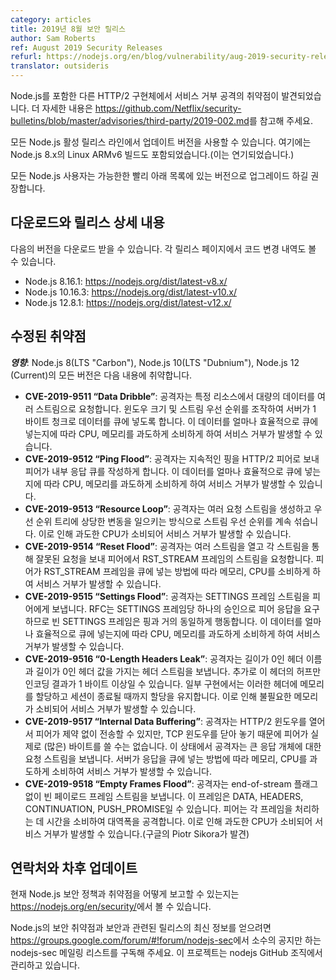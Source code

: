 ```yaml
---
category: articles
title: 2019년 8월 보안 릴리스
author: Sam Roberts
ref: August 2019 Security Releases
refurl: https://nodejs.org/en/blog/vulnerability/aug-2019-security-releases
translator: outsideris
---
```


<!--
Node.js, as well as many other implementations of HTTP/2, have been found
vulnerable to Denial of Service attacks. See
https://github.com/Netflix/security-bulletins/blob/master/advisories/third-party/2019-002.md
for more information.

Updates are now available for all active Node.js release lines, including Linux
ARMv6 builds for Node.js 8.x (which had been delayed).

We recommend that all Node.js users upgrade to a version listed below as soon
as possible.
-->

Node.js를 포함한 다른 HTTP/2 구현체에서 서비스 거부 공격의 취약점이 발견되었습니다. 더 자세한 내용은 <https://github.com/Netflix/security-bulletins/blob/master/advisories/third-party/2019-002.md>를 참고해 주세요.

모든 Node.js 활성 릴리스 라인에서 업데이트 버전을 사용할 수 있습니다. 여기에는 Node.js 8.x의 Linux ARMv6 빌드도 포함되었습니다.(이는 연기되었습니다.)

모든 Node.js 사용자는 가능한한 빨리 아래 목록에 있는 버전으로 업그레이드 하길 권장합니다.

<!--
## Downloads & release details

Downloads are available for the following versions. Details of code changes can
also be found on each release page.

* Node.js 8.16.1: https://nodejs.org/dist/latest-v8.x/
* Node.js 10.16.3: https://nodejs.org/dist/latest-v10.x/
* Node.js 12.8.1: https://nodejs.org/dist/latest-v12.x/
-->

## 다운로드와 릴리스 상세 내용

다음의 버전을 다운로드 받을 수 있습니다. 각 릴리스 페이지에서 코드 변경 내역도 볼 수 있습니다.

* Node.js 8.16.1: <https://nodejs.org/dist/latest-v8.x/>
* Node.js 10.16.3: <https://nodejs.org/dist/latest-v10.x/>
* Node.js 12.8.1: <https://nodejs.org/dist/latest-v12.x/>

<!--
## Vulnerabilities Fixed

***Impact***: All versions of Node.js 8 (LTS "Carbon"), Node.js 10 (LTS "Dubnium"), and Node.js 12 (Current) are vulnerable to the following:

* __CVE-2019-9511 “Data Dribble”__: The attacker requests a large amount of
  data from a specified resource over multiple streams. They manipulate window
  size and stream priority to force the server to queue the data in 1-byte
  chunks. Depending on how efficiently this data is queued, this can consume
  excess CPU, memory, or both, potentially leading to a denial of service.
* __CVE-2019-9512 “Ping Flood”__: The attacker sends continual pings to an
  HTTP/2 peer, causing the peer to build an internal queue of responses.
  Depending on how efficiently this data is queued, this can consume excess
  CPU, memory, or both, potentially leading to a denial of service.
* __CVE-2019-9513 “Resource Loop”__: The attacker creates multiple request
  streams and continually shuffles the priority of the streams in a way that
  causes substantial churn to the priority tree. This can consume excess CPU,
  potentially leading to a denial of service.
* __CVE-2019-9514 “Reset Flood”__: The attacker opens a number of streams and
  sends an invalid request over each stream that should solicit a stream of
  RST\_STREAM frames from the peer. Depending on how the peer queues the
  RST\_STREAM frames, this can consume excess memory, CPU, or both, potentially
  leading to a denial of service.
* __CVE-2019-9515 “Settings Flood”__: The attacker sends a stream of SETTINGS
  frames to the peer. Since the RFC requires that the peer reply with one
  acknowledgement per SETTINGS frame, an empty SETTINGS frame is almost
  equivalent in behavior to a ping. Depending on how efficiently this data is
  queued, this can consume excess CPU, memory, or both, potentially leading to
  a denial of service.
* __CVE-2019-9516 “0-Length Headers Leak”__: The attacker sends a stream of
  headers with a 0-length header name and 0-length header value, optionally
  Huffman encoded into 1-byte or greater headers. Some implementations allocate
  memory for these headers and keep the allocation alive until the session
  dies. This can consume excess memory, potentially leading to a denial of
  service.
* __CVE-2019-9517 “Internal Data Buffering”__: The attacker opens the HTTP/2
  window so the peer can send without constraint; however, they leave the TCP
  window closed so the peer cannot actually write (many of) the bytes on the
  wire. The attacker then sends a stream of requests for a large response
  object. Depending on how the servers queue the responses, this can consume
  excess memory, CPU, or both, potentially leading to a denial of service.
* __CVE-2019-9518 “Empty Frames Flood”__: The attacker sends a stream of frames
  with an empty payload and without the end-of-stream flag. These frames can be
  DATA, HEADERS, CONTINUATION and/or PUSH\_PROMISE. The peer spends time
  processing each frame disproportionate to attack bandwidth. This can consume
  excess CPU, potentially leading to a denial of service. (Discovered by Piotr
  Sikora of Google)
-->

## 수정된 취약점

***영향***: Node.js 8(LTS "Carbon"), Node.js 10(LTS "Dubnium"), Node.js 12 (Current)의 모든 버전은 다음 내용에 취약합니다.

* __CVE-2019-9511 “Data Dribble”__: 공격자는 특정 리소스에서 대량의 데이터를 여러 스트림으로 요청합니다. 윈도우 크기 및 스트림 우선 순위를 조작하여 서버가 1 바이트 청크로 데이터를 큐에 넣도록 합니다. 이 데이터를 얼마나 효율적으로 큐에 넣는지에 따라 CPU, 메모리를 과도하게 소비하게 하여 서비스 거부가 발생할 수 있습니다.
* __CVE-2019-9512 “Ping Flood”__: 공격자는 지속적인 핑을 HTTP/2 피어로 보내 피어가 내부 응답 큐를 작성하게 합니다. 이 데이터를 얼마나 효율적으로 큐에 넣는지에 따라 CPU, 메모리를 과도하게 소비하게 하여 서비스 거부가 발생할 수 있습니다.
* __CVE-2019-9513 “Resource Loop”__: 공격자는 여러 요청 스트림을 생성하고 우선 순위 트리에 상당한 변동을 일으키는 방식으로 스트림 우선 순위를 계속 섞습니다. 이로 인해 과도한 CPU가 소비되어 서비스 거부가 발생할 수 있습니다.
* __CVE-2019-9514 “Reset Flood”__: 공격자는 여러 스트림을 열고 각 스트림을 통해 잘못된 요청을 보내 피어에서 RST_STREAM 프레임의 스트림을 요청합니다. 피어가 RST_STREAM 프레임을 큐에 넣는 방법에 따라 메모리, CPU를 소비하게 하여 서비스 거부가 발생할 수 있습니다.
* __CVE-2019-9515 “Settings Flood”__: 공격자는 SETTINGS 프레임 스트림을 피어에게 보냅니다. RFC는 SETTINGS 프레임당 하나의 승인으로 피어 응답을 요구하므로 빈 SETTINGS 프레임은 핑과 거의 동일하게 행동합니다. 이 데이터를 얼마나 효율적으로 큐에 넣는지에 따라 CPU, 메모리를 과도하게 소비하게 하여 서비스 거부가 발생할 수 있습니다.
* __CVE-2019-9516 “0-Length Headers Leak”__: 공격자는 길이가 0인 헤더 이름과 길이가 0인 헤더 값을 가지는 헤더 스트림을 보냅니다. 추가로 이 헤더의 허프만 인코딩 결과가 1 바이트 이상일 수 있습니다. 일부 구현에서는 이러한 헤더에 메모리를 할당하고 세션이 종료될 때까지 할당을 유지합니다. 이로 인해 불필요한 메모리가 소비되어 서비스 거부가 발생할 수 있습니다.
* __CVE-2019-9517 “Internal Data Buffering”__: 공격자는 HTTP/2 윈도우를 열어서 피어가 제약 없이 전송할 수 있지만, TCP 윈도우를 닫아 놓기 때문에 피어가 실제로 (많은) 바이트를 쓸 수는 없습니다. 이 상태에서 공격자는 큰 응답 개체에 대한 요청 스트림을 보냅니다. 서버가 응답을 큐에 넣는 방법에 따라 메모리, CPU를 과도하게 소비하여 서비스 거부가 발생할 수 있습니다.
* __CVE-2019-9518 “Empty Frames Flood”__: 공격자는 end-of-stream 플래그 없이 빈 페이로드 프레임 스트림을 보냅니다. 이 프레임은 DATA, HEADERS, CONTINUATION, PUSH_PROMISE일 수 있습니다. 피어는 각 프레임을 처리하는 데 시간을 소비하여 대역폭을 공격합니다. 이로 인해 과도한 CPU가 소비되어 서비스 거부가 발생할 수 있습니다.(구글의 Piotr Sikora가 발견)

<!--
### Contact and future updates

The current Node.js security policy and information about how to report a
vulnerability can be found at https://nodejs.org/en/security/.

Subscribe to the low-volume announcement-only nodejs-sec mailing list at
https://groups.google.com/forum/#!forum/nodejs-sec to stay up to date on
security vulnerabilities and security-related releases of Node.js and the
projects maintained in the nodejs GitHub organization.
-->

## 연락처와 차후 업데이트

현재 Node.js 보안 정책과 취약점을 어떻게 보고할 수 있는지는
<https://nodejs.org/en/security/>에서 볼 수 있습니다.

Node.js의 보안 취약점과 보안과 관련된 릴리스의 최신 정보를 얻으려면
<https://groups.google.com/forum/#!forum/nodejs-sec>에서 소수의 공지만 하는
nodejs-sec 메일링 리스트를 구독해 주세요. 이 프로젝트는
nodejs GitHub 조직에서 관리하고 있습니다.

